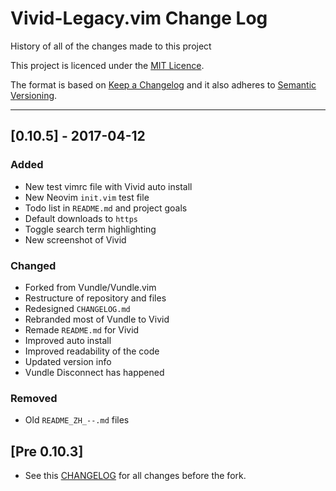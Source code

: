 # Vivid-Legacy.vim Change Log

History of all of the changes made to this project

This project is licenced under the [MIT Licence](https://github.com/axvr/Vivid.vim/blob/master/LICENCE).

The format is based on [Keep a Changelog](http://keepachangelog.com/) and it also adheres to [Semantic Versioning](http://semver.org/).

<!-- Styled in this format:

## [Version Information] - YEAR-MONTH-DATE

### Added
* [#BUG] List all items added
* If  this section contains nothing
* don't bother to include it within
* the ``CHANGELOG.md`` file

### Changed
* [#BUG] List all items changed
* If  this section contains nothing
* don't bother to include it within
* the ``CHANGELOG.md`` file

### Fixed
* [#BUG] List all items fixed
* If  this section contains nothing
* don't bother to include it within
* the ``CHANGELOG.md`` file

### Removed
* [#BUG] List all items removed
* If  this section contains nothing
* don't bother to include it within
* the ``CHANGELOG.md`` file

### Translations
* [#BUG] List all sections translated
* here. If this section contains nothing
* don't bother to include it within
* the ``CHANGELOG.md`` file

Leave 3 lines between previous change log item -->

---

## [0.10.5] - 2017-04-12

### Added
* New test vimrc file with Vivid auto install
* New Neovim ``init.vim`` test file
* Todo list in ``README.md`` and project goals
* Default downloads to ``https``
* Toggle search term highlighting
* New screenshot of Vivid

### Changed
* Forked from Vundle/Vundle.vim
* Restructure of repository and files
* Redesigned ``CHANGELOG.md``
* Rebranded most of Vundle to Vivid
* Remade ``README.md`` for Vivid
* Improved auto install
* Improved readability of the code
* Updated version info
* Vundle Disconnect has happened

### Removed
* Old ``README_ZH_--.md`` files



## [Pre 0.10.3]
* See this [CHANGELOG](https://github.com/VundleVim/Vundle.vim/blob/master/changelog.md) for all changes before the fork.

